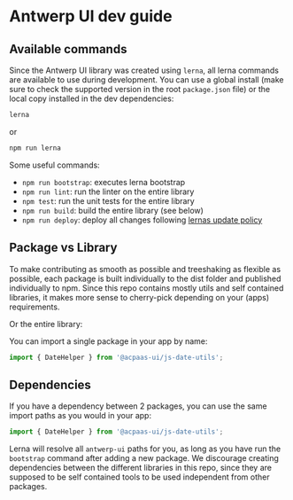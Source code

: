 # Antwerp UI dev guide

## Available commands

Since the Antwerp UI library was created using `lerna`, all lerna commands are available to use during development. You can use a global install (make sure to check the supported version in the root `package.json` file) or the local copy installed in the dev dependencies:

```bash
lerna
```
or
```bash
npm run lerna
```

Some useful commands:

* `npm run bootstrap`: executes lerna bootstrap
* `npm run lint`: run the linter on the entire library
* `npm test`: run the unit tests for the entire library
* `npm run build`: build the entire library (see below)
* `npm run deploy`: deploy all changes following [lernas update policy](https://github.com/lerna/lerna#publish)

## Package vs Library

To make contributing as smooth as possible and treeshaking as flexible as possible, each package is built individually to the dist folder and published individually to npm. Since this repo contains mostly utils and self contained libraries, it makes more sense to cherry-pick depending on your (apps) requirements.

Or the entire library:

You can import a single package in your app by name:

```javascript
import { DateHelper } from '@acpaas-ui/js-date-utils';
```

## Dependencies

If you have a dependency between 2 packages, you can use the same import paths as you would in your app:

```typescript
import { DateHelper } from '@acpaas-ui/js-date-utils';
```

Lerna will resolve all `antwerp-ui` paths for you, as long as you have run the `bootstrap` command after adding a new package.
We discourage creating dependencies between the different libraries in this repo, since they are supposed to be self contained tools to be used independent from other packages.